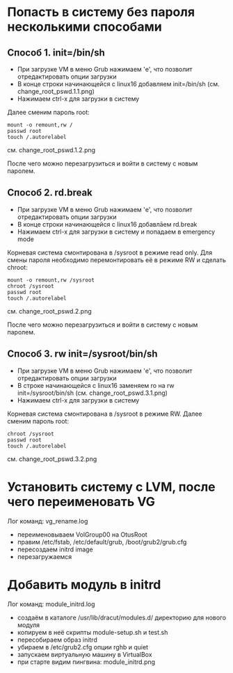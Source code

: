 # Попасть в систему без пароля несколькими способами

## Способ 1. init=/bin/sh

- При загрузке VM в меню Grub нажимаем 'e', что позволит отредактировать опции загрузки
- В конце строки начинающейся с linux16 добавляем init=/bin/sh (см. change_root_pswd.1.1.png)
- Нажимаем сtrl-x для загрузки в систему

Далее сменим пароль root:

```
mount -o remount,rw /
passwd root
touch /.autorelabel
```

см. change_root_pswd.1.2.png

После чего можно перезагрузиться и войти в систему с новым паролем.

## Способ 2. rd.break

- При загрузке VM в меню Grub нажимаем 'e', что позволит отредактировать опции загрузки
- В конце строки начинающейся с linux16 добавлāем rd.break
- Нажимаем сtrl-x для загрузки в систему и попадаем в emergency mode

Корневая система смонтирована в /sysroot в режиме read only. Для смены пароля необходимо перемонтировать её в режиме RW и сделать chroot:

```
mount -o remount,rw /sysroot
chroot /sysroot
passwd root
touch /.autorelabel
```

см. change_root_pswd.2.png

После чего можно перезагрузиться и войти в систему с новым паролем.

## Способ 3. rw init=/sysroot/bin/sh

- При загрузке VM в меню Grub нажимаем 'e', что позволит отредактировать опции загрузки
- В строке начинающейся с linux16 заменяем ro на rw init=/sysroot/bin/sh (см. change_root_pswd.3.1.png)
- Нажимаем сtrl-x для загрузки в систему

Корневая система смонтирована в /sysroot в режиме RW. Далее сменим пароль root:

```
chroot /sysroot
passwd root
touch /.autorelabel
```

см. change_root_pswd.3.2.png

# Установить систему с LVM, после чего переименовать VG

Лог команд: vg_rename.log

- переименовываем VolGroup00 на OtusRoot
- правим /etc/fstab, /etc/default/grub, /boot/grub2/grub.cfg
- пересоздаем initrd image
- перезагружаемся

# Добавить модуль в initrd

Лог команд: module_initrd.log

- создаём в каталоге /usr/lib/dracut/modules.d/ директорию для нового модуля
- копируем в неё скрипты module-setup.sh и test.sh
- пересобираем образ initrd
- убираем в /etc/grub2.cfg опции rghb и quiet
- запускаем виртуальную машину в VirtualBox
- при старте видим пингвина: module_initrd.png

